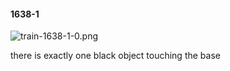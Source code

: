 #### 1638-1
![train-1638-1-0.png](https://github.com/lil-lab/nlvr/raw/master/nlvr/train/images/12/train-1638-1-0.png "train-1638-1-0.png")

there is exactly one black object touching the base